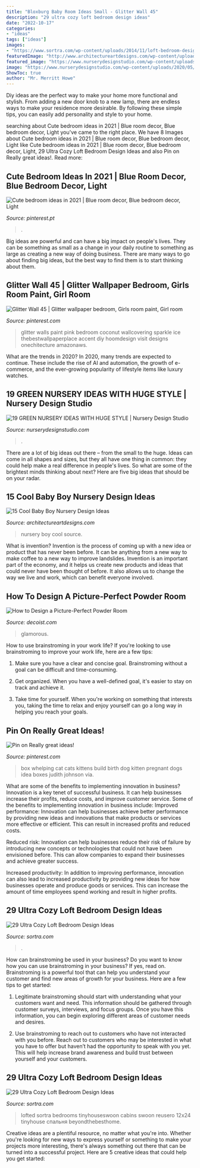 ```yaml
---
title: "Bloxburg Baby Room Ideas Small - Glitter Wall 45"
description: "29 ultra cozy loft bedroom design ideas"
date: "2022-10-17"
categories:
- "ideas"
tags: ["ideas"]
images:
- "https://www.sortra.com/wp-content/uploads/2014/11/loft-bedroom-design02.jpg"
featuredImage: "http://www.architectureartdesigns.com/wp-content/uploads/2015/02/1176-630x418.jpg"
featured_image: "https://www.nurserydesignstudio.com/wp-content/uploads/2020/05/GREEN-NURSERY-IDEAS-4.png"
image: "https://www.nurserydesignstudio.com/wp-content/uploads/2020/05/GREEN-NURSERY-IDEAS-4.png"
ShowToc: true
author: "Mr. Merritt Howe"
---
```



Diy ideas are the perfect way to make your home more functional and stylish. From adding a new door knob to a new lamp, there are endless ways to make your residence more desirable. By following these simple tips, you can easily add personality and style to your home.

	

		
searching about Cute bedroom ideas in 2021 | Blue room decor, Blue bedroom decor, Light you've came to the right place. We have 8 Images about Cute bedroom ideas in 2021 | Blue room decor, Blue bedroom decor, Light like Cute bedroom ideas in 2021 | Blue room decor, Blue bedroom decor, Light, 29 Ultra Cozy Loft Bedroom Design Ideas and also Pin on Really great ideas!. Read more:
		
    
## Cute Bedroom Ideas In 2021 | Blue Room Decor, Blue Bedroom Decor, Light

<img loading=lazy src="https://i.pinimg.com/736x/fc/88/29/fc8829ceeb8ac5c42423115a20df296f.jpg" onerror="this.onerror=null;this.src='https://tse3.mm.bing.net/th?id=OIP.W40OoiblQ0zSuCz_j4dP3QHaJ3&amp;pid=15.1';" alt="Cute bedroom ideas in 2021 | Blue room decor, Blue bedroom decor, Light">

_Source: pinterest.pt_

>. 

	

Big ideas are powerful and can have a big impact on people's lives. They can be something as small as a change in your daily routine to something as large as creating a new way of doing business. There are many ways to go about finding big ideas, but the best way to find them is to start thinking about them.

    
## Glitter Wall 45 | Glitter Wallpaper Bedroom, Girls Room Paint, Girl Room

<img loading=lazy src="https://i.pinimg.com/736x/9a/47/b9/9a47b91c020902fce2ad1156c57530e0.jpg" onerror="this.onerror=null;this.src='https://tse1.mm.bing.net/th?id=OIP.YM5CgJuTljo67eifSeAoQwHaJ4&amp;pid=15.1';" alt="Glitter Wall 45 | Glitter wallpaper bedroom, Girls room paint, Girl room">

_Source: pinterest.com_

>glitter walls paint pink bedroom coconut wallcovering sparkle ice thebestwallpaperplace accent diy hoomdesign visit designs onechitecture amazonaws. 

	

What are the trends in 2020?
In 2020, many trends are expected to continue. These include the rise of AI and automation, the growth of e-commerce, and the ever-growing popularity of lifestyle items like luxury watches.

    
## 19 GREEN NURSERY IDEAS WITH HUGE STYLE | Nursery Design Studio

<img loading=lazy src="https://www.nurserydesignstudio.com/wp-content/uploads/2020/05/GREEN-NURSERY-IDEAS-4.png" onerror="this.onerror=null;this.src='https://tse1.mm.bing.net/th?id=OIP.HH6MtJZgw_VbpJZ41SaSpwHaLH&amp;pid=15.1';" alt="19 GREEN NURSERY IDEAS WITH HUGE STYLE | Nursery Design Studio">

_Source: nurserydesignstudio.com_

>. 

	

There are a lot of big ideas out there – from the small to the huge. Ideas can come in all shapes and sizes, but they all have one thing in common: they could help make a real difference in people's lives. So what are some of the brightest minds thinking about next? Here are five big ideas that should be on your radar.

    
## 15 Cool Baby Boy Nursery Design Ideas

<img loading=lazy src="http://www.architectureartdesigns.com/wp-content/uploads/2015/02/1176-630x418.jpg" onerror="this.onerror=null;this.src='https://tse4.mm.bing.net/th?id=OIP.pJSaOp-6OA21kf9O2AymyAHaE6&amp;pid=15.1';" alt="15 Cool Baby Boy Nursery Design Ideas">

_Source: architectureartdesigns.com_

>nursery boy cool source. 

	

What is invention?
Invention is the process of coming up with a new idea or product that has never been before. It can be anything from a new way to make coffee to a new way to improve landslides. 
Invention is an important part of the economy, and it helps us create new products and ideas that could never have been thought of before. It also allows us to change the way we live and work, which can benefit everyone involved.

    
## How To Design A Picture-Perfect Powder Room

<img loading=lazy src="https://cdn.decoist.com/wp-content/uploads/2015/05/Glamorous-powder-room-in-blue-and-gold.jpg" onerror="this.onerror=null;this.src='https://tse1.mm.bing.net/th?id=OIP.b4gste2IUOsB-BpGsOMCkgHaKV&amp;pid=15.1';" alt="How to Design a Picture-Perfect Powder Room">

_Source: decoist.com_

>glamorous. 

	

How to use brainstroming in your work life?
If you're looking to use brainstroming to improve your work life, here are a few tips:
1. Make sure you have a clear and concise goal. Brainstroming without a goal can be difficult and time-consuming.

2. Get organized. When you have a well-defined goal, it's easier to stay on track and achieve it.

3. Take time for yourself. When you're working on something that interests you, taking the time to relax and enjoy yourself can go a long way in helping you reach your goals.

    
## Pin On Really Great Ideas!

<img loading=lazy src="https://i.pinimg.com/736x/fe/db/a9/fedba9a03fa2e3961b58d88c8188ffe5--whelping-box-cat-room.jpg" onerror="this.onerror=null;this.src='https://tse3.mm.bing.net/th?id=OIP.wDlFei1S0bMqXU1KiMDSvQHaJ4&amp;pid=15.1';" alt="Pin on Really great ideas!">

_Source: pinterest.com_

>box whelping cat cats kittens build birth dog kitten pregnant dogs idea boxes judith johnson via. 

	

What are some of the benefits to implementing innovation in business?
Innovation is a key tenet of successful business. It can help businesses increase their profits, reduce costs, and improve customer service. Some of the benefits to implementing innovation in business include: 
Improved performance: Innovation can help businesses achieve better performance by providing new ideas and innovations that make products or services more effective or efficient. This can result in increased profits and reduced costs. 

Reduced risk: Innovation can help businesses reduce their risk of failure by introducing new concepts or technologies that could not have been envisioned before. This can allow companies to expand their businesses and achieve greater success. 

Increased productivity: In addition to improving performance, innovation can also lead to increased productivity by providing new ideas for how businesses operate and produce goods or services. This can increase the amount of time employees spend working and result in higher profits.

    
## 29 Ultra Cozy Loft Bedroom Design Ideas

<img loading=lazy src="https://www.sortra.com/wp-content/uploads/2014/11/loft-bedroom-design15.jpg" onerror="this.onerror=null;this.src='https://tse2.mm.bing.net/th?id=OIP.UtN42lHpSlFN4cKXm-RpxQHaKj&amp;pid=15.1';" alt="29 Ultra Cozy Loft Bedroom Design Ideas">

_Source: sortra.com_

>. 

	

How can brainstroming be used in your business?
Do you want to know how you can use brainstroming in your business? If yes, read on. Brainstroming is a powerful tool that can help you understand your customer and find new areas of growth for your business. Here are a few tips to get started:
1. Legitimate brainstroming should start with understanding what your customers want and need. This information should be gathered through customer surveys, interviews, and focus groups. Once you have this information, you can begin exploring different areas of customer needs and desires.

2. Use brainstroming to reach out to customers who have not interacted with you before. Reach out to customers who may be interested in what you have to offer but haven’t had the opportunity to speak with you yet. This will help increase brand awareness and build trust between yourself and your customers.


    
## 29 Ultra Cozy Loft Bedroom Design Ideas

<img loading=lazy src="https://www.sortra.com/wp-content/uploads/2014/11/loft-bedroom-design02.jpg" onerror="this.onerror=null;this.src='https://tse4.mm.bing.net/th?id=OIP.ZzzFSLylSihsrvvMtqww6gHaJ3&amp;pid=15.1';" alt="29 Ultra Cozy Loft Bedroom Design Ideas">

_Source: sortra.com_

>lofted sortra bedrooms tinyhouseswoon cabins swoon reusero 12x24 tinyhouse спальня beyondthebesthome. 

	

Creative ideas are a plentiful resource, no matter what you're into. Whether you're looking for new ways to express yourself or something to make your projects more interesting, there's always something out there that can be turned into a successful project. Here are 5 creative ideas that could help you get started: 


